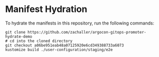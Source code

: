 # Manifest Hydration

To hydrate the manifests in this repository, run the following commands:

```shell
git clone https://github.com/zachaller/argocon-gitops-promoter-hydrate-demo
# cd into the cloned directory
git checkout a06be951eab48a07125920e6cd349388733a6073
kustomize build ./user-configuration/staging/e2e
```
